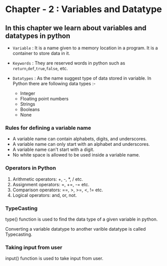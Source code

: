 # Chapter - 2 : Variables and Datatype

## In this chapter we learn about variables and datatypes in python

- `Variable` : It is a name given to a memory location in a program. It is a container to store data in it.

- `Keywords` : They are reserved words in python such as `return`,`def`,`true`,`false`, etc.

- `Datatypes` : As the name suggest type of data stored in variable. In Python there are following data types :-
  - Integer
  - Floating point numbers
  - Strings
  - Booleans
  - None

### Rules for defining a variable name

- A variable name can contain alphabets, digits, and underscores.
- A variable name can only start with an alphabet and underscores.
- A variable name can't start with a digit.
- No white space is allowed to be used inside a variable name.

### Operators in Python

1. Arithmetic operators: +, -, \*, / etc.
2. Assignment operators: =, +=, -= etc.
3. Comparison operators: ==, >, >=, <, != etc.
4. Logical operators: and, or, not.

### TypeCasting

type() function is used to find the data type of a given variable in python.

Converting a variable datatype to another varible datatype is called Typecasting. 

### Taking input from user

input() function is used to take input from user.


